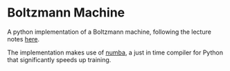 # Boltzmann Machine

A python implementation of a Boltzmann machine, following the lecture notes [here](http://www.snn.ru.nl/~bertk/machinelearning/handouts_ml.pdf).

The implementation makes use of [numba](http://numba.pydata.org), a just in time compiler for Python that significantly speeds up training.
